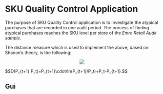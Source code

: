 # SKU Quality Control Application

The purpose of SKU Quality Control application is to investigate the atypical purchases that are
recorded in one audit period.
The process of finding atypical purchases reaches the SKU level per store
of the _Emrc Retail Audit sample._

The distance measure which is used to implement the above, based on Shanon’s theory, is the
following:

<p style="text-align: center;"><img src="https://latex.codecogs.com/gif.latex?D(P_{t+1},P_t)=P_{t+1}\cdot\ln(P_{t+1}/P_t)+P_t-P_{t+1}" /></p>
$$D(P_{t+1},P_t)=P_{t+1}\cdot\ln(P_{t+1}/P_t)+P_t-P_{t+1}.$$

## Gui
